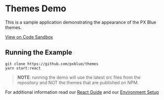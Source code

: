 # Themes Demo
This is a sample application demonstrating the appearance of the PX Blue themes.

[View on Code Sandbox](https://codesandbox.io/s/github/pxblue/themes/tree/react/demo)

## Running the Example
```
git clone https://github.com/pxblue/themes
yarn start:react
```
> **NOTE**: running the demo will use the latest src files from the repository and NOT the themes that are published on NPM.

For additional information read our [React Guide](https://pxblue.github.io/development/frameworks-web/react) and our [Environment Setup](https://pxblue.github.io/development/environment)
